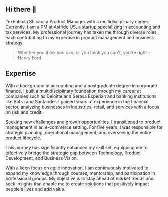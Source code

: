 ## Hi there 👋 

I'm Fabiola Shibao, a Product Manager with a multidisciplinary career. Currently, I am a PM at Astride US, a startup specializing in accounting and tax services. My professional journey has taken me through diverse roles, each contributing to my expertise in product management and business strategy.

> Whether you think you can, or you think you can't, you're right - Henry Ford

## Expertise

With a background in accounting and a postgraduate degree in corporate finance, I built a multidisciplinary foundation through my career at companies such as Deloitte and Serasa Experian and banking institutions like Safra and Santander. I gained years of experience in the financial sector, analyzing businesses in industries, retail, and services with a focus on risk and credit.

Seeking new challenges and growth opportunities, I transitioned to product management in an e-commerce setting. For five years, I was responsible for strategic planning, operational management, and overseeing the entire product lifecycle.

This journey has significantly enhanced my skill set, equipping me to effectively bridge the strategic gap between Technology, Product Development, and Business Vision.

With a keen focus on agile innovation, I am continuously motivated to expand my knowledge through courses, mentorship, and participation in professional groups. My objective is to stay ahead of market trends and seek insights that enable me to create solutions that positively impact people's lives and add value.
